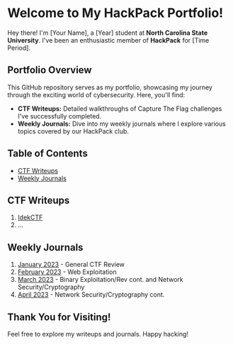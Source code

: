 # Welcome to My HackPack Portfolio!

Hey there! I'm [Your Name], a [Year] student at **North Carolina State University**. I've been an enthusiastic member of **HackPack** for [Time Period].

## Portfolio Overview

This GitHub repository serves as my portfolio, showcasing my journey through the exciting world of cybersecurity. Here, you'll find:

- **CTF Writeups:** Detailed walkthroughs of Capture The Flag challenges I've successfully completed.
- **Weekly Journals:** Dive into my weekly journals where I explore various topics covered by our HackPack club.

## Table of Contents

- [CTF Writeups](#ctf-writeups)
- [Weekly Journals](#weekly-journals)

## CTF Writeups

1. [IdekCTF](#Writeups/idekctf)
2. ...

## Weekly Journals

1. [January 2023](Weekly%20Journal/Spring%202023/January) - General CTF Review
2. [February 2023](Weekly%20Journal/Spring%202023/February) - Web Exploitation 
3. [March 2023](Weekly%20Journal/Spring%202023/March) - Binary Exploitation/Rev cont. and Network Security/Cryptography
4. [April 2023](Weekly%20Journal/Spring%202023/April) - Network Security/Cryptography cont.


## Thank You for Visiting!

Feel free to explore my writeups and journals. Happy hacking!
